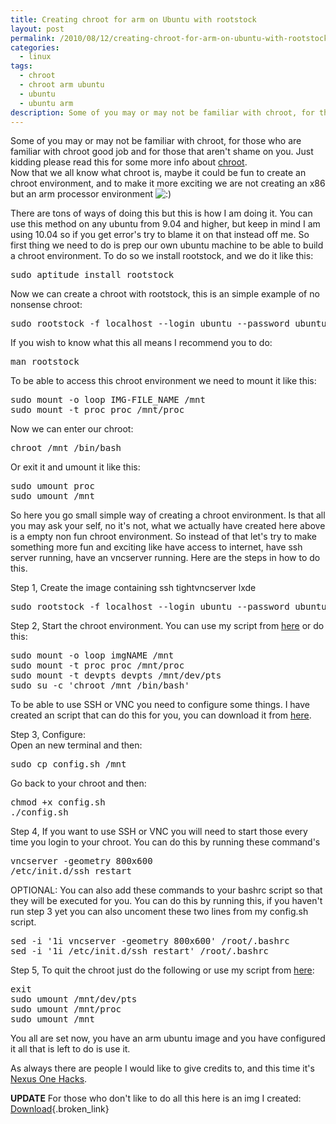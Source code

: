 ```yaml
---
title: Creating chroot for arm on Ubuntu with rootstock
layout: post
permalink: /2010/08/12/creating-chroot-for-arm-on-ubuntu-with-rootstock/
categories:
  - linux
tags:
  - chroot
  - chroot arm ubuntu
  - ubuntu
  - ubuntu arm
description: Some of you may or may not be familiar with chroot, for those who are familiar with chroot good job and for those that aren't shame on you.
---
```

Some of you may or may not be familiar with chroot, for those who are familiar with chroot good job and for those that aren't shame on you. Just kidding please read this for some more info about [chroot][1].  
Now that we all know what chroot is, maybe it could be fun to create an chroot environment, and to make it more exciting we are not creating an x86 but an arm processor environment <img src='http://blog.coralic.nl/wp-includes/images/smilies/icon_smile.gif' alt=':)' class='wp-smiley' /> 

There are tons of ways of doing this but this is how I am doing it. You can use this method on any ubuntu from 9.04 and higher, but keep in mind I am using 10.04 so if you get error's try to blame it on that instead off me. So first thing we need to do is prep our own ubuntu machine to be able to build a chroot environment. To do so we install rootstock, and we do it like this:

<pre class="brush: bash; title: ; notranslate" title="">sudo aptitude install rootstock
</pre>

Now we can create a chroot with rootstock, this is an simple example of no nonsense chroot:

<pre class="brush: bash; title: ; notranslate" title="">sudo rootstock -f localhost --login ubuntu --password ubuntu --imagesize 1G --notarball
</pre>

If you wish to know what this all means I recommend you to do:

<pre class="brush: bash; title: ; notranslate" title="">man rootstock
</pre>

To be able to access this chroot environment we need to mount it like this:

<pre class="brush: bash; title: ; notranslate" title="">sudo mount -o loop IMG-FILE_NAME /mnt
sudo mount -t proc proc /mnt/proc
</pre>

Now we can enter our chroot:

<pre class="brush: bash; title: ; notranslate" title="">chroot /mnt /bin/bash
</pre>

Or exit it and umount it like this:

<pre class="brush: bash; title: ; notranslate" title="">sudo umount proc 
sudo umount /mnt
</pre>

So here you go small simple way of creating a chroot environment. Is that all you may ask your self, no it's not, what we actually have created here above is a empty non fun chroot environment. So instead of that let's try to make something more fun and exciting like have access to internet, have ssh server running, have an vncserver running. Here are the steps in how to do this.

Step 1, Create the image containing ssh tightvncserver lxde

<pre class="brush: bash; title: ; notranslate" title="">sudo rootstock -f localhost --login ubuntu --password ubuntu --imagesize 1G --notarball --dist lucid --seed ssh,tightvncserver,lxde,expect
</pre>

Step 2, Start the chroot environment. You can use my script from [here][2] or do this:

<pre class="brush: bash; title: ; notranslate" title="">sudo mount -o loop imgNAME /mnt
sudo mount -t proc proc /mnt/proc 
sudo mount -t devpts devpts /mnt/dev/pts
sudo su -c 'chroot /mnt /bin/bash'
</pre>

To be able to use SSH or VNC you need to configure some things. I have created an script that can do this for you, you can download it from [here][3].

Step 3, Configure:  
Open an new terminal and then:

<pre class="brush: bash; title: ; notranslate" title="">sudo cp config.sh /mnt
</pre>

Go back to your chroot and then:

<pre class="brush: bash; title: ; notranslate" title="">chmod +x config.sh
./config.sh
</pre>

Step 4, If you want to use SSH or VNC you will need to start those every time you login to your chroot. You can do this by running these command's

<pre class="brush: bash; title: ; notranslate" title="">vncserver -geometry 800x600
/etc/init.d/ssh restart
</pre>

OPTIONAL: You can also add these commands to your bashrc script so that they will be executed for you. You can do this by running this, if you haven't run step 3 yet you can also uncoment these two lines from my config.sh script.

<pre class="brush: bash; title: ; notranslate" title="">sed -i '1i vncserver -geometry 800x600' /root/.bashrc 
sed -i '1i /etc/init.d/ssh restart' /root/.bashrc
</pre>

Step 5, To quit the chroot just do the following or use my script from [here][4]:

<pre class="brush: bash; title: ; notranslate" title="">exit
sudo umount /mnt/dev/pts 
sudo umount /mnt/proc 
sudo umount /mnt
</pre>

You all are set now, you have an arm ubuntu image and you have configured it all that is left to do is use it.

As always there are people I would like to give credits to, and this time it's [Nexus One Hacks][5].

**UPDATE** For those who don't like to do all this here is an img I created: [Download][6]{.broken_link}

 [1]: http://en.wikipedia.org/wiki/Chroot
 [2]: http://files.coralic.nl/ArmChrootUbuntu/start.sh
 [3]: http://files.coralic.nl/ArmChrootUbuntu/config.sh
 [4]: http://files.coralic.nl/ArmChrootUbuntu/stop.sh
 [5]: http://nexusonehacks.net/nexus-one-hacks/how-to-install-ubuntu-on-your-nexus-oneandroid/
 [6]: http://www.megaupload.com/?d=YKUX4Q89
